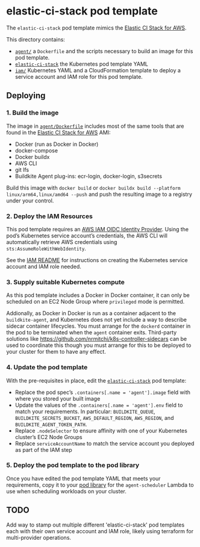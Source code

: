 # elastic-ci-stack pod template

The `elastic-ci-stack` pod template mimics the
[Elastic CI Stack for AWS](https://github.com/buildkite/elastic-ci-stack-for-aws).

This directory contains:

- [`agent/`](agent) a `Dockerfile` and the scripts necessary to build an image
for this pod template.
- [`elastic-ci-stack`](elastic-ci-stack) the Kubernetes pod template YAML
- [`iam/`](iam) Kubernetes YAML and a CloudFormation template to deploy a
service account and IAM role for this pod template.

## Deploying

### 1. Build the image

The image in [`agent/Dockerfile`](agent/Dockerfile) includes most of the same
tools that are found in the
[Elastic CI Stack for AWS](https://github.com/buildkite/elastic-ci-stack-for-aws)
AMI:

- Docker (run as Docker in Docker)
- docker-compose
- Docker buildx
- AWS CLI
- git lfs
- Buildkite Agent plug-ins: ecr-login, docker-login, s3secrets

Build this image with `docker build` or
`docker buildx build --platform linux/arm64,linux/amd64 --push` and push the
resulting image to a registry under your control.

### 2. Deploy the IAM Resources

This pod template requires an
[AWS IAM OIDC Identity Provider](https://docs.aws.amazon.com/IAM/latest/UserGuide/id_roles_providers_create_oidc.html).
Using the pod’s Kubernetes service account’s credentials, the AWS CLI will
automatically retrieve AWS credentials using `sts:AssumeRoleWithWebIdentity`.

See the [IAM README](iam) for instructions on creating the Kubernetes service
account and IAM role needed.

### 3. Supply suitable Kubernetes compute

As this pod template includes a Docker in Docker container, it can only be
scheduled on an EC2 Node Group where `privileged` mode is permitted.

Addionally, as Docker in Docker is run as a container adjacent to the
`buildkite-agent`, and Kubernetes does not yet include a way to describe sidecar
container lifecycles. You must arrange for the `dockerd` container in the pod to
be terminated when the `agent` container exits.
Third-party solutions like https://github.com/nrmitchi/k8s-controller-sidecars
can be used to coordinate this though you must arrange for this to be deployed
to your cluster for them to have any effect.

### 4. Update the pod template

With the pre-requisites in place, edit the [`elastic-ci-stack`](elastic-ci-stack)
pod template:

- Replace the pod spec’s `.containers[.name = 'agent'].image` field with where
you stored your built image
- Update the values of the `.containers[.name = 'agent'].env` field to match
your requirements. In particular: `BUILDKITE_QUEUE`, `BUILDKITE_SECRETS_BUCKET`,
`AWS_DEFAULT_REGION`, `AWS_REGION`, and `BUILDKITE_AGENT_TOKEN_PATH`.
- Replace `.nodeSelector` to ensure affinity with one of your Kubernetes
cluster’s EC2 Node Groups
- Replace `serviceAccountName` to match the service account you deployed as part
of the IAM step

### 5. Deploy the pod template to the pod library

Once you have edited the pod template YAML that meets your requirements, copy it
to your [pod library](../) for the `agent-scheduler` Lambda to use when
scheduling workloads on your cluster.

## TODO

Add way to stamp out multiple different 'elastic-ci-stack' pod templates
each with their own service account and IAM role, likely using terraform
for multi-provider operations.
